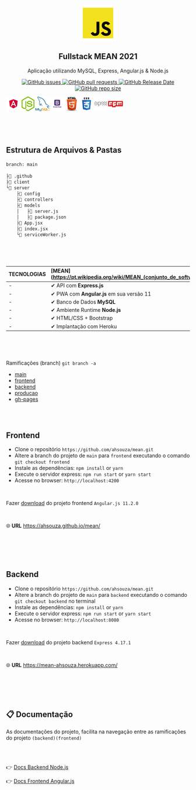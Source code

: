 <p align="center">
 <img width="100px" src="assets/javascript.png" align="center" alt="GitHub Readme Stats" />
 <h2 align="center">Fullstack MEAN 2021</h2>
 <p align="center">
    Aplicação utilizando MySQL, Express, Angular.js & Node.js</p>
 </p>
  <p align="center">
    <a href="https://github.com/ahsouza/github-readme-stats/actions">
      <img alt="GitHub issues" src="https://img.shields.io/github/issues/ahsouza/mean">
    </a>
    <a href="https://codecov.io/gh/ahsouza/github-readme-stats">
      <img alt="GitHub pull requests" src="https://img.shields.io/github/issues-pr/ahsouza/mean">
    </a>
    <a href="https://a.paddle.com/v2/click/16413/119403?link=1227">
      <img alt="GitHub Release Date" src="https://img.shields.io/github/release-date/ahsouza/mean">
    </a>
    <a href="https://a.paddle.com/v2/click/16413/119403?link=2345">
      <img alt="GitHub repo size" src="https://img.shields.io/github/repo-size/ahsouza/mean">
    </a>
  </p>
  <div style="display: flex" align="center">
    <img src="assets/angular.png" width=40 title='angular'/> <img src="assets/node.png" width=40 title='node'/> <img src="assets/mysql.png" width=40 title='mysql'/> <img src="assets/bootstrap.png" width=40 title='bootstrap'/> <img src="assets/html.png" width=40 title='html'/> <img src="assets/css.png" width=40 title='css'/> <img src="assets/express.png" width=40 title='express'/> <img src="assets/npm.png" width=40 title='npm'/> 
  </div>
</p>

<br>
<br>
<br>

## Estrutura de Arquivos & Pastas

```
branch: main

├📄 .github
├📂 client
└📂 server
	├📂 config
	├📂 controllers
	├📂 models
	│	├📄 server.js
	│	├📄 package.json
	├📄 App.jsx
	├📄 index.jsx
	└📄 serviceWorker.js
```

<br>
<br>
<br>

| TECNOLOGIAS              | [MEAN](https://pt.wikipedia.org/wiki/MEAN_(conjunto_de_software) |
| ------------------------ | :----------------------------------------------------------- |
| -                        | ✔ API com **Express.js** 
| -                        | ✔ PWA com **Angular.js** em sua versão 11
| -                        | ✔ Banco de Dados **MySQL**                                                                      
| -                        | ✔ Ambiente Runtime **Node.js**
| -                        | ✔ HTML/CSS + Bootstrap                               
| -                        | ✔ Implantação com Heroku                               

<br>
<br>
<br>

Ramificações (branch) ```git branch -a```

- [main](https://github.com/ahsouza/mean/tree/main)
- [frontend](https://github.com/ahsouza/mean/tree/frontend)
- [backend](https://github.com/ahsouza/mean/tree/backend)
- [producao](https://github.com/ahsouza/mean/tree/producao)
- [gh-pages](https://github.com/ahsouza/mean/tree/gh-pages)

<br>
<br>

## Frontend

- Clone o repositório `https://github.com/ahsouza/mean.git` 
- Altere a branch do projeto de `main` para `frontend` executando o comando `git checkout frontend` 
- Instale as dependências: `npm install` or `yarn`
- Execute o servidor express: `npm run start` or `yarn start`
- Acesse no browser: `http://localhost:4200`

<br>

Fazer [download](https://github.com/ahsouza/mean/archive/frontend.zip) do projeto frontend `Angular.js 11.2.0`

<br>

🌐 **URL** https://ahsouza.github.io/mean/


<br>
<br>
<br>
<br>

## Backend

- Clone o repositório `https://github.com/ahsouza/mean.git` 
- Altere a branch do projeto de `main` para `backend` executando o comando `git checkout backend` no terminal
- Instale as dependências: `npm install` or `yarn`
- Execute o servidor express: `npm run start` or `yarn start`
- Acesse no browser: `http://localhost:8080`

<br>

Fazer [download](https://github.com/ahsouza/mean/archive/backend.zip) do projeto backend `Express 4.17.1`

<br>

🌐 **URL** https://mean-ahsouza.herokuapp.com/

<br>
<br>
<br>
<br>

## 📋 Documentação

As documentações do projeto, facilita na navegação entre as ramificações do projeto `(backend)(frontend)` 

<br>
<br>

👉 [Docs Backend Node.js](https://github.com/ahsouza/mean/tree/backend)

👉 [Docs Frontend Angular.js](https://github.com/ahsouza/mean/tree/frontend)
